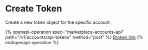 # Create Token

Create a new token object for the specific account.

{% openapi-operation spec="marketplace-accounts-api" path="/v1/accounts/api-tokens" method="post" %}
[Broken link](broken-reference)
{% endopenapi-operation %}
